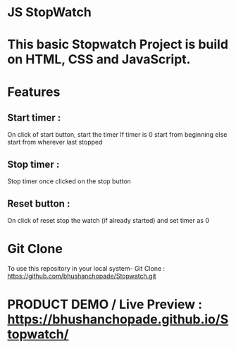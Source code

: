 # JS StopWatch

# This basic Stopwatch Project is build on HTML, CSS and JavaScript.

# Features 

## Start timer :
On click of start button, start the timer
If timer is 0 start from beginning else start from wherever last stopped

## Stop timer :
Stop timer once clicked on the stop button

## Reset button :
On click of reset stop the watch (if already started) and set timer as 0

# Git Clone
To use this repository in your local system-
Git Clone : https://github.com/bhushanchopade/Stopwatch.git

# PRODUCT DEMO / Live Preview : https://bhushanchopade.github.io/Stopwatch/


